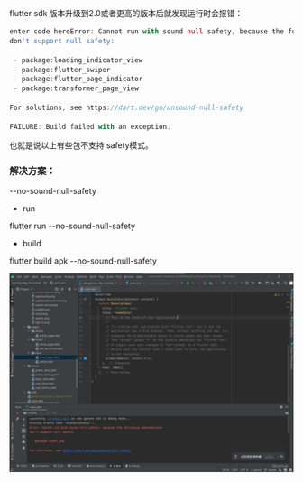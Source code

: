 flutter sdk 版本升级到2.0或者更高的版本后就发现运行时会报错：

```dart
enter code hereError: Cannot run with sound null safety, because the following dependencies
don't support null safety:

 - package:loading_indicator_view
 - package:flutter_swiper
 - package:flutter_page_indicator
 - package:transformer_page_view
 
For solutions, see https://dart.dev/go/unsound-null-safety

FAILURE: Build failed with an exception.
```


也就是说以上有些包不支持 safety模式。

### 解决方案：

--no-sound-null-safety

- run

flutter run --no-sound-null-safety

- build
 
flutter build apk --no-sound-null-safety


![enter description here](images/屏幕截图_2021-06-23_222531.png)
